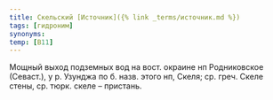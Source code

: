 ```yaml
---
title: Скельский [Источник]({% link _terms/источник.md %})
tags: [гидроним]
synonyms:
temp: [В11]
---
```


Мощный выход подземных вод на вост. окраине нп Родниковское (Севаст.), у р.
Узунджа по б. назв. этого нп, Скеля; ср. греч. Скеле стены, ср. тюрк. скеле –
пристань.
